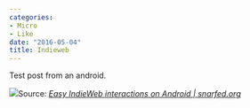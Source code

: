 ```yaml
---
categories:
- Micro
- Like
date: "2016-05-04"
title: Indieweb
---
```


Test post from an android.

[![](images/indiewebcamp.png)](https://snarfed.org/easy-indieweb-interactions-on-android)Source: _[Easy IndieWeb interactions on Android | snarfed.org](https://snarfed.org/easy-indieweb-interactions-on-android)_
